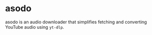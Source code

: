 # asodo
asodo is an audio downloader that simplifies fetching and converting YouTube audio using `yt-dlp`.
